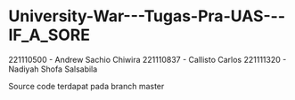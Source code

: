 # University-War---Tugas-Pra-UAS---IF_A_SORE

221110500 - Andrew Sachio Chiwira 
221110837 - Callisto Carlos 
221111320 - Nadiyah Shofa Salsabila

Source code terdapat pada branch master
